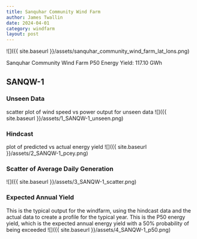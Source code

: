 ```yaml
---
title: Sanquhar Community Wind Farm
author: James Twallin
date: 2024-04-01
category: windfarm
layout: post
---
```

![]({{ site.baseurl }}/assets/sanquhar_community_wind_farm_lat_lons.png)

Sanquhar Community Wind Farm P50 Energy Yield: 117.10 GWh

SANQW-1
-------------
### Unseen Data 
scatter plot of wind speed vs power output for unseen data
![]({{ site.baseurl }}/assets/1_SANQW-1_unseen.png)
### Hindcast 
plot of predicted vs actual energy yield
![]({{ site.baseurl }}/assets/2_SANQW-1_pcey.png)
### Scatter of Average Daily Generation 

![]({{ site.baseurl }}/assets/3_SANQW-1_scatter.png)
### Expected Annual Yield 
This is the typical output for the windfarm, using the hindcast data and the actual data to create a profile for the typical year. This is the P50 energy yield, which is the expected annual energy yield with a 50% probability of being exceeded
![]({{ site.baseurl }}/assets/4_SANQW-1_p50.png)

